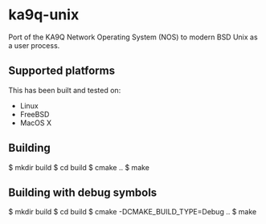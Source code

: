 # ka9q-unix
Port of the KA9Q Network Operating System (NOS) to modern BSD Unix as a user process.

## Supported platforms

This has been built and tested on:

 * Linux
 * FreeBSD
 * MacOS X

## Building

$ mkdir build
$ cd build
$ cmake ..
$ make

## Building with debug symbols

$ mkdir build
$ cd build
$ cmake -DCMAKE_BUILD_TYPE=Debug ..
$ make

